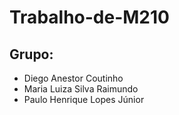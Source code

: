 # Trabalho-de-M210
## Grupo:
- Diego Anestor Coutinho
- Maria Luiza Silva Raimundo
- Paulo Henrique Lopes Júnior